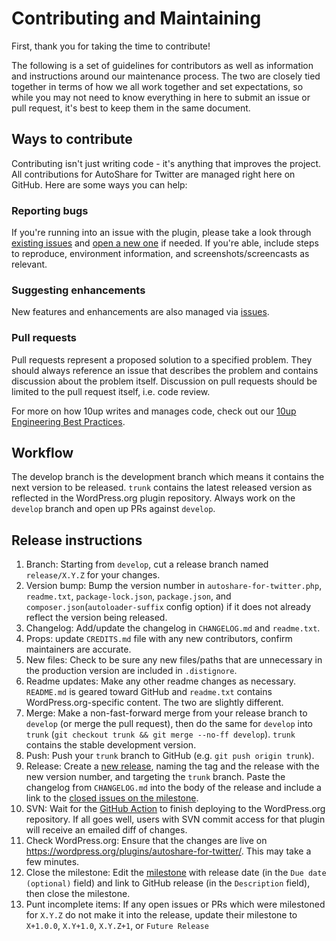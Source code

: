 # Contributing and Maintaining

First, thank you for taking the time to contribute!

The following is a set of guidelines for contributors as well as information and instructions around our maintenance process. The two are closely tied together in terms of how we all work together and set expectations, so while you may not need to know everything in here to submit an issue or pull request, it's best to keep them in the same document.

## Ways to contribute

Contributing isn't just writing code - it's anything that improves the project. All contributions for AutoShare for Twitter are managed right here on GitHub. Here are some ways you can help:

### Reporting bugs

If you're running into an issue with the plugin, please take a look through [existing issues](https://github.com/10up/autoshare-for-twitter/issues) and [open a new one](https://github.com/10up/autoshare-for-twitter/issues/new) if needed. If you're able, include steps to reproduce, environment information, and screenshots/screencasts as relevant.

### Suggesting enhancements

New features and enhancements are also managed via [issues](https://github.com/10up/autoshare-for-twitter/issues).

### Pull requests

Pull requests represent a proposed solution to a specified problem. They should always reference an issue that describes the problem and contains discussion about the problem itself. Discussion on pull requests should be limited to the pull request itself, i.e. code review.

For more on how 10up writes and manages code, check out our [10up Engineering Best Practices](https://10up.github.io/Engineering-Best-Practices/).

## Workflow

The develop branch is the development branch which means it contains the next version to be released. `trunk` contains the latest released version as reflected in the WordPress.org plugin repository. Always work on the `develop` branch and open up PRs against `develop`.

## Release instructions

1. Branch: Starting from `develop`, cut a release branch named `release/X.Y.Z` for your changes.
1. Version bump: Bump the version number in `autoshare-for-twitter.php`, `readme.txt`, `package-lock.json`, `package.json`, and `composer.json`(`autoloader-suffix` config option) if it does not already reflect the version being released.
1. Changelog: Add/update the changelog in `CHANGELOG.md` and `readme.txt`.
1. Props: update `CREDITS.md` file with any new contributors, confirm maintainers are accurate.
1. New files: Check to be sure any new files/paths that are unnecessary in the production version are included in `.distignore`.
1. Readme updates: Make any other readme changes as necessary.  `README.md` is geared toward GitHub and `readme.txt` contains WordPress.org-specific content.  The two are slightly different.
1. Merge: Make a non-fast-forward merge from your release branch to `develop` (or merge the pull request), then do the same for `develop` into `trunk` (`git checkout trunk && git merge --no-ff develop`). `trunk` contains the stable development version.
1. Push: Push your `trunk` branch to GitHub (e.g. `git push origin trunk`).
1. Release: Create a [new release](https://github.com/10up/autoshare-for-twitter/releases/new), naming the tag and the release with the new version number, and targeting the `trunk` branch. Paste the changelog from `CHANGELOG.md` into the body of the release and include a link to the [closed issues on the milestone](https://github.com/10up/autoshare-for-twitter/milestone/#?closed=1).
1. SVN: Wait for the [GitHub Action](https://github.com/10up/autoshare-for-twitter/actions/workflows/deploy-to-wpdotorg.yml) to finish deploying to the WordPress.org repository. If all goes well, users with SVN commit access for that plugin will receive an emailed diff of changes.
1. Check WordPress.org: Ensure that the changes are live on https://wordpress.org/plugins/autoshare-for-twitter/. This may take a few minutes.
1. Close the milestone: Edit the [milestone](https://github.com/10up/autoshare-for-twitter/milestone/#) with release date (in the `Due date (optional)` field) and link to GitHub release (in the `Description` field), then close the milestone.
1. Punt incomplete items: If any open issues or PRs which were milestoned for `X.Y.Z` do not make it into the release, update their milestone to `X+1.0.0`, `X.Y+1.0`, `X.Y.Z+1`, or `Future Release`

